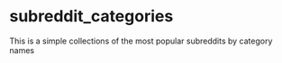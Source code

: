 # subreddit_categories
This is a simple collections of the most popular subreddits by category names
